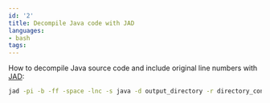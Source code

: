 ```yaml
---
id: '2'
title: Decompile Java code with JAD
languages:
- bash
tags:
---
```

How to decompile Java source code and include original line numbers with [JAD](http://www.kpdus.com/jad.html):


```bash
jad -pi -b -ff -space -lnc -s java -d output_directory -r directory_containing_class_files\**\*.class
```
    

